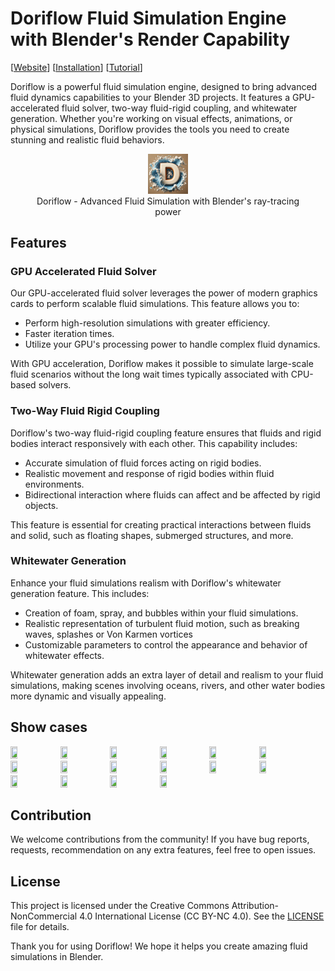 # Doriflow Fluid Simulation Engine with Blender's Render Capability
[[Website](https://doriflow.com)] [[Installation](https://doriflow.com/installation)] [[Tutorial](https://doriflow.com/tutorial)]

Doriflow is a powerful fluid simulation engine, designed to bring advanced fluid dynamics capabilities to your Blender 3D projects. It features a GPU-accelerated fluid solver, two-way fluid-rigid coupling, and whitewater generation. Whether you're working on visual effects, animations, or physical simulations, Doriflow provides the tools you need to create stunning and realistic fluid behaviors.

<figure align="center">
  <img src="./Doriflow_logo.png" alt="Doriflow Logo" width="15%">
  <figcaption>Doriflow - Advanced Fluid Simulation with Blender's ray-tracing power</figcaption>
</figure>

## Features

### GPU Accelerated Fluid Solver
Our GPU-accelerated fluid solver leverages the power of modern graphics cards to perform scalable fluid simulations. This feature allows you to:

- Perform high-resolution simulations with greater efficiency.
- Faster iteration times.
- Utilize your GPU's processing power to handle complex fluid dynamics.

With GPU acceleration, Doriflow makes it possible to simulate large-scale fluid scenarios without the long wait times typically associated with CPU-based solvers.

### Two-Way Fluid Rigid Coupling
Doriflow's two-way fluid-rigid coupling feature ensures that fluids and rigid bodies interact responsively with each other. This capability includes:

- Accurate simulation of fluid forces acting on rigid bodies.
- Realistic movement and response of rigid bodies within fluid environments.
- Bidirectional interaction where fluids can affect and be affected by rigid objects.

This feature is essential for creating practical interactions between fluids and solid, such as floating shapes, submerged structures, and more.

### Whitewater Generation
Enhance your fluid simulations realism with Doriflow's whitewater generation feature. This includes:

- Creation of foam, spray, and bubbles within your fluid simulations.
- Realistic representation of turbulent fluid motion, such as breaking waves, splashes or Von Karmen vortices
- Customizable parameters to control the appearance and behavior of whitewater effects.

Whitewater generation adds an extra layer of detail and realism to your fluid simulations, making scenes involving oceans, rivers, and other water bodies more dynamic and visually appealing.

## Show cases
<p align="left">
  <img src="./show_cases/wave_interference_cross_float.gif" width="15%" height="15%" />
  <img src="./show_cases/flow_cylinder_high_viscosity.gif" width="15%" height="15%" />
  <img src="./show_cases/float_torus.gif" width="15%" height="15%" />
  <img src="./show_cases/float_preset_1.gif" width="15%" height="15%" />
  <img src="./show_cases/density_variations.gif" width="15%" height="15%" />
  <img src="./show_cases/2_bridges_wave_crash.gif" width="15%" height="15%" />
  <img src="./show_cases/Drop_arrowpiercing.gif" width="15%" height="15%" />
  <img src="./show_cases/coanda_effect.gif" width="15%" height="15%" />
  <img src="./show_cases/falling_cubes.gif" width="15%" height="15%" />
  <img src="./show_cases/float_preset_2.gif" width="15%" height="15%" />
  <img src="./show_cases/flow_2_cylinders.gif" width="15%" height="15%" />
  <img src="./show_cases/flow_high_poly.gif" width="15%" height="15%" />
  <img src="./show_cases/forest_flood_mitigation.gif" width="15%" height="15%" />
  <img src="./show_cases/london_flood.gif" width="15%" height="15%" />
  <img src="./show_cases/mountain_lake.gif" width="15%" height="15%" />
  <img src="./show_cases/arch_bridge_wave_crash.gif" width="15%" height="15%"/><br>
</p>

## Contribution
We welcome contributions from the community! If you have bug reports, requests, recommendation on any extra features, feel free to open issues.

## License
This project is licensed under the Creative Commons Attribution-NonCommercial 4.0 International License (CC BY-NC 4.0). See the [LICENSE](https://github.com/tien2292/Doriflow-Engine/blob/main/LICENSE) file for details.

Thank you for using Doriflow! We hope it helps you create amazing fluid simulations in Blender.
